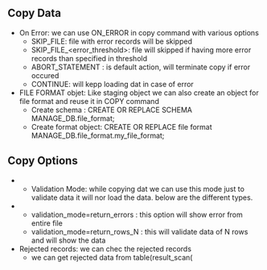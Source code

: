 ## Copy Data
- On Error: we can use ON_ERROR in copy command with various options
  - SKIP_FILE: file with error records will be skipped
  - SKIP_FILE_<error_threshold>: file will skipped if having more error records  than specified in threshold
  - ABORT_STATEMENT : is default action, will terminate copy if error occured
  - CONTINUE: will kepp loading dat in case of error
- FILE FORMAT objet: Like staging object we can also create an object for file format and reuse it in COPY command
  - Create schema : CREATE OR REPLACE SCHEMA MANAGE_DB.file_format;
  - Create format object: CREATE OR REPLACE file format  MANAGE_DB.file_format.my_file_format;
 ## Copy Options
 - - Validation Mode: while copying dat we can use this mode just to validate data it will nor load the data. below are the different types.
 -   - validation_mode=return_errors : this option will show error from entire file
     - validation_mode=return_rows_N : this will validate data of N rows and will show the data
   - Rejected records: we can chec the rejected records
     - we can get rejected data from table(result_scan(





